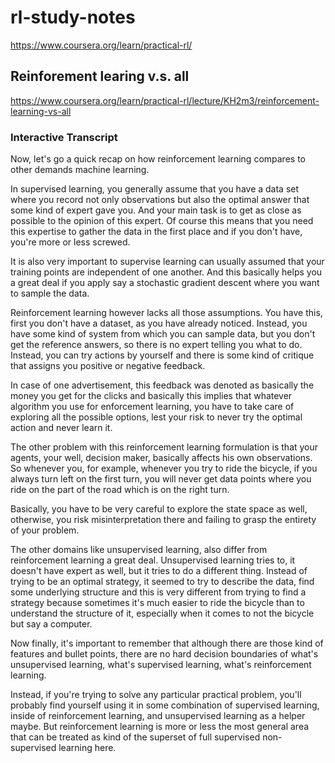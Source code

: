 # rl-study-notes
https://www.coursera.org/learn/practical-rl/
## Reinforement learing v.s. all
https://www.coursera.org/learn/practical-rl/lecture/KH2m3/reinforcement-learning-vs-all
### Interactive Transcript
Now, let's go a quick recap on how reinforcement learning compares to other demands machine learning. 

In supervised learning, you generally assume that you have a data set where you record not only observations but also 
the optimal answer that some kind of expert gave you.
And your main task is to get as close as possible to the opinion of this expert. 
Of course this means that you need this expertise to gather the data in the first place and if you don't have, you're more or less screwed. 

It is also very important to supervise learning can usually assumed that 
your training points are independent of one another. 
And this basically helps you a great deal if you apply say a stochastic gradient descent where you want to sample the data. 

Reinforcement learning however lacks all those assumptions. 
You have this, first you don't have a dataset, as you have already noticed. 
Instead, you have some kind of system from which you can sample data, but you don't get the reference answers, 
so there is no expert telling you what to do. 
Instead, you can try actions by yourself and there is some kind of critique that assigns you positive or negative feedback. 

In case of one advertisement, this feedback was denoted as basically the money you get for the clicks and
basically this implies that whatever algorithm you use for enforcement learning, 
you have to take care of exploring all the possible options, lest your risk to never try the optimal action and never learn it. 

The other problem with this reinforcement learning formulation is that your agents, your well, decision maker, 
basically affects his own observations. 
So whenever you, for example, whenever you try to ride the bicycle, 
if you always turn left on the first turn, 
you will never get data points where you ride on the part of the road which is on the right turn. 

Basically, you have to be very careful to explore the state space as well, otherwise, 
you risk misinterpretation there and failing to grasp the entirety of your problem. 


The other domains like unsupervised learning, also differ from reinforcement learning a great deal. 
Unsupervised learning tries to, it doesn't have expert as well, but it tries to do a different thing. 
Instead of trying to be an optimal strategy, it seemed to try to describe the data, 
find some underlying structure and this is very different from trying to find a strategy 
because sometimes it's much easier to ride the bicycle than to understand the structure of it, 
especially when it comes to not the bicycle but say a computer. 

Now finally, it's important to remember that although there are those kind of features and bullet points, 
there are no hard decision boundaries of what's unsupervised learning, 
what's supervised learning, what's reinforcement learning. 

Instead, if you're trying to solve any particular practical problem, 
you'll probably find yourself using it in some combination of supervised learning, 
inside of reinforcement learning, and unsupervised learning as a helper maybe. 
But reinforcement learning is more or less the most general area 
that can be treated as kind of the superset of full supervised non-supervised learning here.
